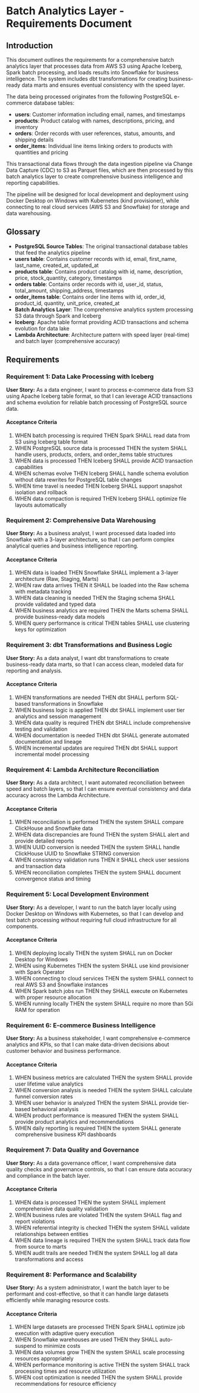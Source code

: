 # Batch Analytics Layer - Requirements Document

## Introduction

This document outlines the requirements for a comprehensive batch analytics layer that processes data from AWS S3 using Apache Iceberg, Spark batch processing, and loads results into Snowflake for business intelligence. The system includes dbt transformations for creating business-ready data marts and ensures eventual consistency with the speed layer.

The data being processed originates from the following PostgreSQL e-commerce database tables:
- **users**: Customer information including email, names, and timestamps
- **products**: Product catalog with names, descriptions, pricing, and inventory
- **orders**: Order records with user references, status, amounts, and shipping details  
- **order_items**: Individual line items linking orders to products with quantities and pricing

This transactional data flows through the data ingestion pipeline via Change Data Capture (CDC) to S3 as Parquet files, which are then processed by this batch analytics layer to create comprehensive business intelligence and reporting capabilities.

The pipeline will be designed for local development and deployment using Docker Desktop on Windows with Kubernetes (kind provisioner), while connecting to real cloud services (AWS S3 and Snowflake) for storage and data warehousing.

## Glossary

- **PostgreSQL Source Tables**: The original transactional database tables that feed the analytics pipeline
- **users table**: Contains customer records with id, email, first_name, last_name, created_at, updated_at
- **products table**: Contains product catalog with id, name, description, price, stock_quantity, category, timestamps
- **orders table**: Contains order records with id, user_id, status, total_amount, shipping_address, timestamps
- **order_items table**: Contains order line items with id, order_id, product_id, quantity, unit_price, created_at
- **Batch Analytics Layer**: The comprehensive analytics system processing S3 data through Spark and Iceberg
- **Iceberg**: Apache table format providing ACID transactions and schema evolution for data lake
- **Lambda Architecture**: Architecture pattern with speed layer (real-time) and batch layer (comprehensive accuracy)

## Requirements

### Requirement 1: Data Lake Processing with Iceberg

**User Story:** As a data engineer, I want to process e-commerce data from S3 using Apache Iceberg table format, so that I can leverage ACID transactions and schema evolution for reliable batch processing of PostgreSQL source data.

#### Acceptance Criteria

1. WHEN batch processing is required THEN Spark SHALL read data from S3 using Iceberg table format
2. WHEN PostgreSQL source data is processed THEN the system SHALL handle users, products, orders, and order_items table structures
3. WHEN data is processed THEN Iceberg SHALL provide ACID transaction capabilities
4. WHEN schemas evolve THEN Iceberg SHALL handle schema evolution without data rewrites for PostgreSQL table changes
5. WHEN time travel is needed THEN Iceberg SHALL support snapshot isolation and rollback
6. WHEN data compaction is required THEN Iceberg SHALL optimize file layouts automatically

### Requirement 2: Comprehensive Data Warehousing

**User Story:** As a business analyst, I want processed data loaded into Snowflake with a 3-layer architecture, so that I can perform complex analytical queries and business intelligence reporting.

#### Acceptance Criteria

1. WHEN data is loaded THEN Snowflake SHALL implement a 3-layer architecture (Raw, Staging, Marts)
2. WHEN raw data arrives THEN it SHALL be loaded into the Raw schema with metadata tracking
3. WHEN data cleaning is needed THEN the Staging schema SHALL provide validated and typed data
4. WHEN business analytics are required THEN the Marts schema SHALL provide business-ready data models
5. WHEN query performance is critical THEN tables SHALL use clustering keys for optimization

### Requirement 3: dbt Transformations and Business Logic

**User Story:** As a data analyst, I want dbt transformations to create business-ready data marts, so that I can access clean, modeled data for reporting and analysis.

#### Acceptance Criteria

1. WHEN transformations are needed THEN dbt SHALL perform SQL-based transformations in Snowflake
2. WHEN business logic is applied THEN dbt SHALL implement user tier analytics and session management
3. WHEN data quality is required THEN dbt SHALL include comprehensive testing and validation
4. WHEN documentation is needed THEN dbt SHALL generate automated documentation and lineage
5. WHEN incremental updates are required THEN dbt SHALL support incremental model processing

### Requirement 4: Lambda Architecture Reconciliation

**User Story:** As a data architect, I want automated reconciliation between speed and batch layers, so that I can ensure eventual consistency and data accuracy across the Lambda Architecture.

#### Acceptance Criteria

1. WHEN reconciliation is performed THEN the system SHALL compare ClickHouse and Snowflake data
2. WHEN data discrepancies are found THEN the system SHALL alert and provide detailed reports
3. WHEN UUID conversion is needed THEN the system SHALL handle ClickHouse UUID to Snowflake STRING conversion
4. WHEN consistency validation runs THEN it SHALL check user sessions and transaction data
5. WHEN reconciliation completes THEN the system SHALL document convergence status and timing

### Requirement 5: Local Development Environment

**User Story:** As a developer, I want to run the batch layer locally using Docker Desktop on Windows with Kubernetes, so that I can develop and test batch processing without requiring full cloud infrastructure for all components.

#### Acceptance Criteria

1. WHEN deploying locally THEN the system SHALL run on Docker Desktop for Windows
2. WHEN using Kubernetes THEN the system SHALL use kind provisioner with Spark Operator
3. WHEN connecting to cloud services THEN the system SHALL connect to real AWS S3 and Snowflake instances
4. WHEN Spark batch jobs run THEN they SHALL execute on Kubernetes with proper resource allocation
5. WHEN running locally THEN the system SHALL require no more than 5Gi RAM for operation

### Requirement 6: E-commerce Business Intelligence

**User Story:** As a business stakeholder, I want comprehensive e-commerce analytics and KPIs, so that I can make data-driven decisions about customer behavior and business performance.

#### Acceptance Criteria

1. WHEN business metrics are calculated THEN the system SHALL provide user lifetime value analytics
2. WHEN conversion analysis is needed THEN the system SHALL calculate funnel conversion rates
3. WHEN user behavior is analyzed THEN the system SHALL provide tier-based behavioral analysis
4. WHEN product performance is measured THEN the system SHALL provide product analytics and recommendations
5. WHEN daily reporting is required THEN the system SHALL generate comprehensive business KPI dashboards

### Requirement 7: Data Quality and Governance

**User Story:** As a data governance officer, I want comprehensive data quality checks and governance controls, so that I can ensure data accuracy and compliance in the batch layer.

#### Acceptance Criteria

1. WHEN data is processed THEN the system SHALL implement comprehensive data quality validation
2. WHEN business rules are violated THEN the system SHALL flag and report violations
3. WHEN referential integrity is checked THEN the system SHALL validate relationships between entities
4. WHEN data lineage is required THEN the system SHALL track data flow from source to marts
5. WHEN audit trails are needed THEN the system SHALL log all data transformations and access

### Requirement 8: Performance and Scalability

**User Story:** As a system administrator, I want the batch layer to be performant and cost-effective, so that it can handle large datasets efficiently while managing resource costs.

#### Acceptance Criteria

1. WHEN large datasets are processed THEN Spark SHALL optimize job execution with adaptive query execution
2. WHEN Snowflake warehouses are used THEN they SHALL auto-suspend to minimize costs
3. WHEN data volumes grow THEN the system SHALL scale processing resources appropriately
4. WHEN performance monitoring is active THEN the system SHALL track processing times and resource utilization
5. WHEN cost optimization is needed THEN the system SHALL provide recommendations for resource efficiency